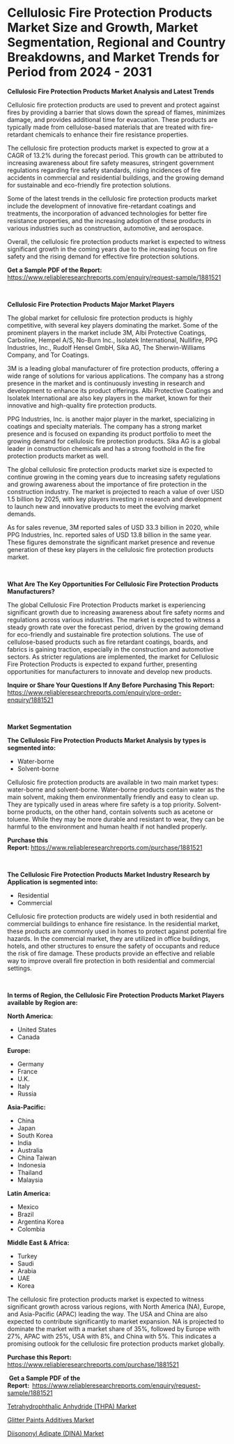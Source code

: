<p><h1>Cellulosic Fire Protection Products Market Size and Growth, Market Segmentation, Regional and Country Breakdowns, and Market Trends for Period from 2024 -  2031</h1></p><p><strong>Cellulosic Fire Protection Products Market Analysis and Latest Trends</strong></p>
<p><p>Cellulosic fire protection products are used to prevent and protect against fires by providing a barrier that slows down the spread of flames, minimizes damage, and provides additional time for evacuation. These products are typically made from cellulose-based materials that are treated with fire-retardant chemicals to enhance their fire resistance properties.</p><p>The cellulosic fire protection products market is expected to grow at a CAGR of 13.2% during the forecast period. This growth can be attributed to increasing awareness about fire safety measures, stringent government regulations regarding fire safety standards, rising incidences of fire accidents in commercial and residential buildings, and the growing demand for sustainable and eco-friendly fire protection solutions.</p><p>Some of the latest trends in the cellulosic fire protection products market include the development of innovative fire-retardant coatings and treatments, the incorporation of advanced technologies for better fire resistance properties, and the increasing adoption of these products in various industries such as construction, automotive, and aerospace.</p><p>Overall, the cellulosic fire protection products market is expected to witness significant growth in the coming years due to the increasing focus on fire safety and the rising demand for effective fire protection solutions.</p></p>
<p><strong>Get a Sample PDF of the Report:&nbsp;</strong> <a href="https://www.reliableresearchreports.com/enquiry/request-sample/1881521">https://www.reliableresearchreports.com/enquiry/request-sample/1881521</a></p>
<p>&nbsp;</p>
<p><strong>Cellulosic Fire Protection Products Major Market Players</strong></p>
<p><p>The global market for cellulosic fire protection products is highly competitive, with several key players dominating the market. Some of the prominent players in the market include 3M, Albi Protective Coatings, Carboline, Hempel A/S, No-Burn Inc., Isolatek International, Nullifire, PPG Industries, Inc., Rudolf Hensel GmbH, Sika AG, The Sherwin-Williams Company, and Tor Coatings.</p><p>3M is a leading global manufacturer of fire protection products, offering a wide range of solutions for various applications. The company has a strong presence in the market and is continuously investing in research and development to enhance its product offerings. Albi Protective Coatings and Isolatek International are also key players in the market, known for their innovative and high-quality fire protection products.</p><p>PPG Industries, Inc. is another major player in the market, specializing in coatings and specialty materials. The company has a strong market presence and is focused on expanding its product portfolio to meet the growing demand for cellulosic fire protection products. Sika AG is a global leader in construction chemicals and has a strong foothold in the fire protection products market as well.</p><p>The global cellulosic fire protection products market size is expected to continue growing in the coming years due to increasing safety regulations and growing awareness about the importance of fire protection in the construction industry. The market is projected to reach a value of over USD 1.5 billion by 2025, with key players investing in research and development to launch new and innovative products to meet the evolving market demands.</p><p>As for sales revenue, 3M reported sales of USD 33.3 billion in 2020, while PPG Industries, Inc. reported sales of USD 13.8 billion in the same year. These figures demonstrate the significant market presence and revenue generation of these key players in the cellulosic fire protection products market.</p></p>
<p>&nbsp;</p>
<p><strong>What Are The Key Opportunities For Cellulosic Fire Protection Products Manufacturers?</strong></p>
<p><p>The global Cellulosic Fire Protection Products market is experiencing significant growth due to increasing awareness about fire safety norms and regulations across various industries. The market is expected to witness a steady growth rate over the forecast period, driven by the growing demand for eco-friendly and sustainable fire protection solutions. The use of cellulose-based products such as fire retardant coatings, boards, and fabrics is gaining traction, especially in the construction and automotive sectors. As stricter regulations are implemented, the market for Cellulosic Fire Protection Products is expected to expand further, presenting opportunities for manufacturers to innovate and develop new products.</p></p>
<p><strong>Inquire or Share Your Questions If Any Before Purchasing This Report:</strong> <a href="https://www.reliableresearchreports.com/enquiry/pre-order-enquiry/1881521">https://www.reliableresearchreports.com/enquiry/pre-order-enquiry/1881521</a></p>
<p>&nbsp;</p>
<p><strong>Market Segmentation</strong></p>
<p><strong>The Cellulosic Fire Protection Products Market Analysis by types is segmented into:</strong></p>
<p><ul><li>Water-borne</li><li>Solvent-borne</li></ul></p>
<p><p>Cellulosic fire protection products are available in two main market types: water-borne and solvent-borne. Water-borne products contain water as the main solvent, making them environmentally friendly and easy to clean up. They are typically used in areas where fire safety is a top priority. Solvent-borne products, on the other hand, contain solvents such as acetone or toluene. While they may be more durable and resistant to wear, they can be harmful to the environment and human health if not handled properly.</p></p>
<p><strong>Purchase this Report:&nbsp;</strong><a href="https://www.reliableresearchreports.com/purchase/1881521">https://www.reliableresearchreports.com/purchase/1881521</a></p>
<p>&nbsp;</p>
<p><strong>The Cellulosic Fire Protection Products Market Industry Research by Application is segmented into:</strong></p>
<p><ul><li>Residential</li><li>Commercial</li></ul></p>
<p><p>Cellulosic fire protection products are widely used in both residential and commercial buildings to enhance fire resistance. In the residential market, these products are commonly used in homes to protect against potential fire hazards. In the commercial market, they are utilized in office buildings, hotels, and other structures to ensure the safety of occupants and reduce the risk of fire damage. These products provide an effective and reliable way to improve overall fire protection in both residential and commercial settings.</p></p>
<p>&nbsp;</p>
<p><strong>In terms of Region, the Cellulosic Fire Protection Products Market Players available by Region are:</strong></p>
<p>
    <p> <strong> North America: </strong>
        <ul>
            <li>United States</li>
            <li>Canada</li>
        </ul>
        </p> 
    <p> <strong> Europe: </strong>
        <ul>
            <li>Germany</li>
            <li>France</li>
            <li>U.K.</li>
            <li>Italy</li>
            <li>Russia</li>
        </ul>
        </p> 
    <p> <strong> Asia-Pacific: </strong>
        <ul>
            <li>China</li>
            <li>Japan</li>
            <li>South Korea</li>
            <li>India</li>
            <li>Australia</li>
            <li>China Taiwan</li>
            <li>Indonesia</li>
            <li>Thailand</li>
            <li>Malaysia</li>
        </ul>
        </p> 
    <p> <strong> Latin America: </strong>
        <ul>
            <li>Mexico</li>
            <li>Brazil</li>
            <li>Argentina Korea</li>
            <li>Colombia</li>
        </ul>
        </p> 
    <p> <strong> Middle East & Africa: </strong>
        <ul>
            <li>Turkey</li>
            <li>Saudi</li>
            <li>Arabia</li>
            <li>UAE</li>
            <li>Korea</li>
        </ul>
    </p>
    </p>
<p><p>The cellulosic fire protection products market is expected to witness significant growth across various regions, with North America (NA), Europe, and Asia-Pacific (APAC) leading the way. The USA and China are also expected to contribute significantly to market expansion. NA is projected to dominate the market with a market share of 35%, followed by Europe with 27%, APAC with 25%, USA with 8%, and China with 5%. This indicates a promising outlook for the cellulosic fire protection products market globally.</p></p>
<p><strong>Purchase this Report: </strong><a href="https://www.reliableresearchreports.com/purchase/1881521">https://www.reliableresearchreports.com/purchase/1881521</a></p>
<p>&nbsp;<strong>Get a Sample PDF of the Report:&nbsp;&nbsp;</strong><a href="https://www.reliableresearchreports.com/enquiry/request-sample/1881521">https://www.reliableresearchreports.com/enquiry/request-sample/1881521</a></p>
<p><strong></strong></p>
<p><p><a href="https://github.com/yemakinde/Market-Research-Report-List-1/blob/main/tetrahydrophthalic-anhydride-thpa-market.md">Tetrahydrophthalic Anhydride (THPA) Market</a></p><p><a href="https://github.com/bmorecock/Market-Research-Report-List-2/blob/main/glitter-paints-additives-market.md">Glitter Paints Additives Market</a></p><p><a href="https://github.com/jsmusil/Market-Research-Report-List-2/blob/main/diisononyl-adipate-dina-market.md">Diisononyl Adipate (DINA) Market</a></p></p>